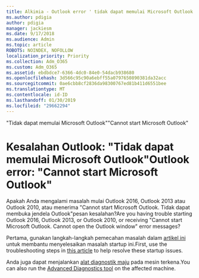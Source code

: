 ```yaml
---
title: Alkimia - Outlook error ' tidak dapat memulai Microsoft Outlook'
ms.author: pdigia
author: pdigia
manager: jackiesm
ms.date: 9/17/2018
ms.audience: Admin
ms.topic: article
ROBOTS: NOINDEX, NOFOLLOW
localization_priority: Priority
ms.collection: Adm_O365
ms.custom: Adm_O365
ms.assetid: ebdbdce7-6366-4dc0-84e0-54dacb938680
ms.openlocfilehash: 3d566c95c90a6ebff55a0797650890381da32acc
ms.sourcegitcommit: 0ae6cbb8cf2836da98300767ed81b411d6551bee
ms.translationtype: MT
ms.contentlocale: id-ID
ms.lasthandoff: 01/30/2019
ms.locfileid: "29662294"
---
```

<span data-ttu-id="28e93-102">"Tidak dapat memulai Microsoft Outlook"</span><span class="sxs-lookup"><span data-stu-id="28e93-102">"Cannot start Microsoft Outlook"</span></span>

# <a name="outlook-error-cannot-start-microsoft-outlook"></a><span data-ttu-id="28e93-103">Kesalahan Outlook: "Tidak dapat memulai Microsoft Outlook"</span><span class="sxs-lookup"><span data-stu-id="28e93-103">Outlook error: "Cannot start Microsoft Outlook"</span></span>

<span data-ttu-id="28e93-p101">Apakah Anda mengalami masalah mulai Outlook 2016, Outlook 2013 atau Outlook 2010, atau menerima "Cannot start Microsoft Outlook. Tidak dapat membuka jendela Outlook"pesan kesalahan?</span><span class="sxs-lookup"><span data-stu-id="28e93-p101">Are you having trouble starting Outlook 2016, Outlook 2013, or Outlook 2010, or receiving "Cannot start Microsoft Outlook. Cannot open the Outlook window" error messages?</span></span>
  
<span data-ttu-id="28e93-106">Pertama, gunakan langkah-langkah pemecahan masalah dalam [artikel ini](https://support.office.com/article/I-can-t-start-Microsoft-Outlook-2016-2013-or-2010-or-receive-the-error-Cannot-start-Microsoft-Office-Outlook-Cannot-open-the-Outlook-Window-d1f69da6-b333-4650-97bf-4d77bd7abb85) untuk membantu menyelesaikan masalah startup ini.</span><span class="sxs-lookup"><span data-stu-id="28e93-106">First, use the troubleshooting steps in [this article](https://support.office.com/article/I-can-t-start-Microsoft-Outlook-2016-2013-or-2010-or-receive-the-error-Cannot-start-Microsoft-Office-Outlook-Cannot-open-the-Outlook-Window-d1f69da6-b333-4650-97bf-4d77bd7abb85) to help resolve these startup issues.</span></span> 
  
<span data-ttu-id="28e93-107">Anda juga dapat menjalankan [alat diagnostik maju](https://aka.ms/SaRA-OutlookAdvDiagnostics) pada mesin terkena.</span><span class="sxs-lookup"><span data-stu-id="28e93-107">You can also run the [Advanced Diagnostics tool](https://aka.ms/SaRA-OutlookAdvDiagnostics) on the affected machine.</span></span> 
  

